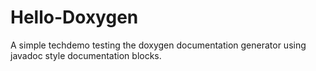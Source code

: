 # Hello-Doxygen

A simple techdemo testing the doxygen documentation generator using javadoc style documentation blocks.
